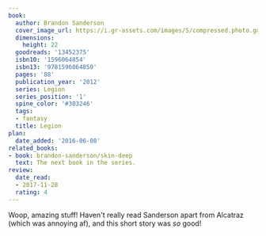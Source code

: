 ```yaml
---
book:
  author: Brandon Sanderson
  cover_image_url: https://i.gr-assets.com/images/S/compressed.photo.goodreads.com/books/1338512017l/13452375._SX98_.jpg
  dimensions:
    height: 22
  goodreads: '13452375'
  isbn10: '1596064854'
  isbn13: '9781596064850'
  pages: '88'
  publication_year: '2012'
  series: Legion
  series_position: '1'
  spine_color: '#303246'
  tags:
  - fantasy
  title: Legion
plan:
  date_added: '2016-06-08'
related_books:
- book: brandon-sanderson/skin-deep
  text: The next book in the series.
review:
  date_read:
  - 2017-11-28
  rating: 4
---
```


Woop, amazing stuff! Haven't really read Sanderson apart from Alcatraz (which was annoying af), and this short story was *so* good!

